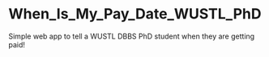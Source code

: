 # When_Is_My_Pay_Date_WUSTL_PhD
Simple web app to tell a WUSTL DBBS PhD student when they are getting paid!
